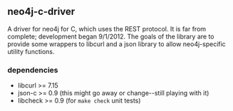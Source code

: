## neo4j-c-driver
A driver for neo4j for C, which uses the REST protocol. It is far from complete; development began 9/1/2012. 
The goals of the library are to provide some wrappers to libcurl and a json library to allow neo4j-specific
utility functions.

### dependencies
* libcurl >= 7.15
* json-c >= 0.9 (this might go away or change--still playing with it)
* libcheck >= 0.9 (for `make check` unit tests)

